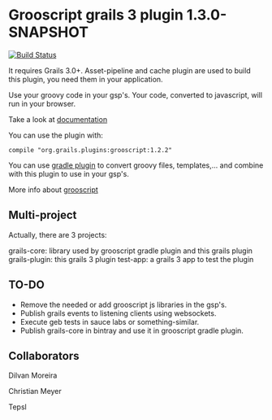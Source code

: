 Grooscript grails 3 plugin 1.3.0-SNAPSHOT
===

[![Build Status](https://snap-ci.com/chiquitinxx/grooscript-grails3-plugin/branch/master/build_image)](https://snap-ci.com/chiquitinxx/grooscript-grails3-plugin/branch/master)

It requires Grails 3.0+. Asset-pipeline and cache plugin are used to build this plugin, you need 
them in your application.

Use your groovy code in your gsp's. Your code, converted to javascript, will run in your browser.

Take a look at [documentation](http://grooscript.org/grails3-plugin/)

You can use the plugin with:

    compile "org.grails.plugins:grooscript:1.2.2"

You can use [gradle plugin](https://github.com/chiquitinxx/grooscript-gradle-plugin) to convert groovy 
files, templates,... and combine with this plugin to use in your gsp's.

More info about [grooscript](http://grooscript.org/)

Multi-project
---

Actually, there are 3 projects:

grails-core: library used by grooscript gradle plugin and this grails plugin
grails-plugin: this grails 3 plugin
test-app: a grails 3 app to test the plugin

TO-DO
---

- Remove the needed or add grooscript js libraries in the gsp's.
- Publish grails events to listening clients using websockets.
- Execute geb tests in sauce labs or something-similar.
- Publish grails-core in bintray and use it in grooscript gradle plugin.


Collaborators
---
Dilvan Moreira

Christian Meyer

Tepsl
